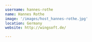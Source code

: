 ```yaml
---
username: hannes-rothe
name: Hannes Rothe
image: '/images/host_hannes-rothe.jpg'
location: Germany
website: http://wingsoft.de/

---
```

